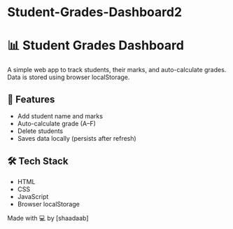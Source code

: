 # Student-Grades-Dashboard2

# 📊 Student Grades Dashboard

A simple web app to track students, their marks, and auto-calculate grades. Data is stored using browser localStorage.

## 🚀 Features
- Add student name and marks
- Auto-calculate grade (A–F)
- Delete students
- Saves data locally (persists after refresh)

## 🛠️ Tech Stack
- HTML
- CSS
- JavaScript
- Browser localStorage



Made with 💻 by [shaadaab]
